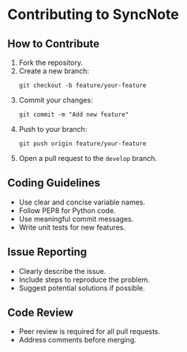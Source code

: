 # Contributing to SyncNote

## How to Contribute
1. Fork the repository.
2. Create a new branch:
   ```
   git checkout -b feature/your-feature
   ```
3. Commit your changes:
   ```
   git commit -m "Add new feature"
   ```
4. Push to your branch:
   ```
   git push origin feature/your-feature
   ```
5. Open a pull request to the `develop` branch.

## Coding Guidelines
- Use clear and concise variable names.
- Follow PEP8 for Python code.
- Use meaningful commit messages.
- Write unit tests for new features.

## Issue Reporting
- Clearly describe the issue.
- Include steps to reproduce the problem.
- Suggest potential solutions if possible.

## Code Review
- Peer review is required for all pull requests.
- Address comments before merging.




